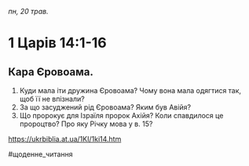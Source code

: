 
_пн, 20 трав._

# 1 Царів 14:1-16

## Кара Єровоама.
1. Куди мала іти дружина Єровоама? Чому вона мала одягтися так, щоб її не впізнали?
2. За що засуджений рід Єровоама? Яким був Авійя?
3. Що пророкує для Ізраїля пророк Ахійя? Коли спавдилося це пророцтво? Про яку Річку мова у в. 15?

https://ukrbiblia.at.ua/1KI/1ki14.htm 

#щоденне_читання
